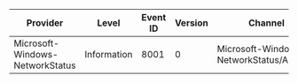 Provider                         |  Level        |  Event ID  |  Version  |  Channel                                   |  Task    |  Opcode  |  Keyword  |  Message
---------------------------------|---------------|------------|-----------|--------------------------------------------|----------|----------|-----------|------------------------------------------
Microsoft-Windows-NetworkStatus  |  Information  |  8001      |  0        |  Microsoft-Windows-NetworkStatus/Analytic  |  Status  |          |  Aoac     |  Network Status Changed ({NetworkStatus})
